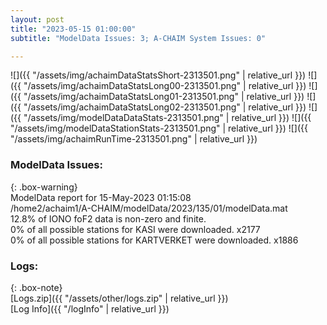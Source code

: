 ```yaml
---
layout: post
title: "2023-05-15 01:00:00"
subtitle: "ModelData Issues: 3; A-CHAIM System Issues: 0"

---
```


![]({{ "/assets/img/achaimDataStatsShort-2313501.png" | relative_url }})
![]({{ "/assets/img/achaimDataStatsLong00-2313501.png" | relative_url }})
![]({{ "/assets/img/achaimDataStatsLong01-2313501.png" | relative_url }})
![]({{ "/assets/img/achaimDataStatsLong02-2313501.png" | relative_url }})
![]({{ "/assets/img/modelDataDataStats-2313501.png" | relative_url }})
![]({{ "/assets/img/modelDataStationStats-2313501.png" | relative_url }})
![]({{ "/assets/img/achaimRunTime-2313501.png" | relative_url }})


### ModelData Issues:  
  
{: .box-warning}  
 ModelData report for 15-May-2023 01:15:08   
 /home2/achaim1/A-CHAIM/modelData/2023/135/01/modelData.mat   
 12.8% of IONO foF2 data is non-zero and finite.   
 0% of all possible stations for KASI were downloaded. x2177   
 0% of all possible stations for KARTVERKET were downloaded. x1886   
  


### Logs:  
  
{: .box-note}  
[Logs.zip]({{ "/assets/other/logs.zip" | relative_url }})  
[Log Info]({{ "/logInfo" | relative_url }})  
